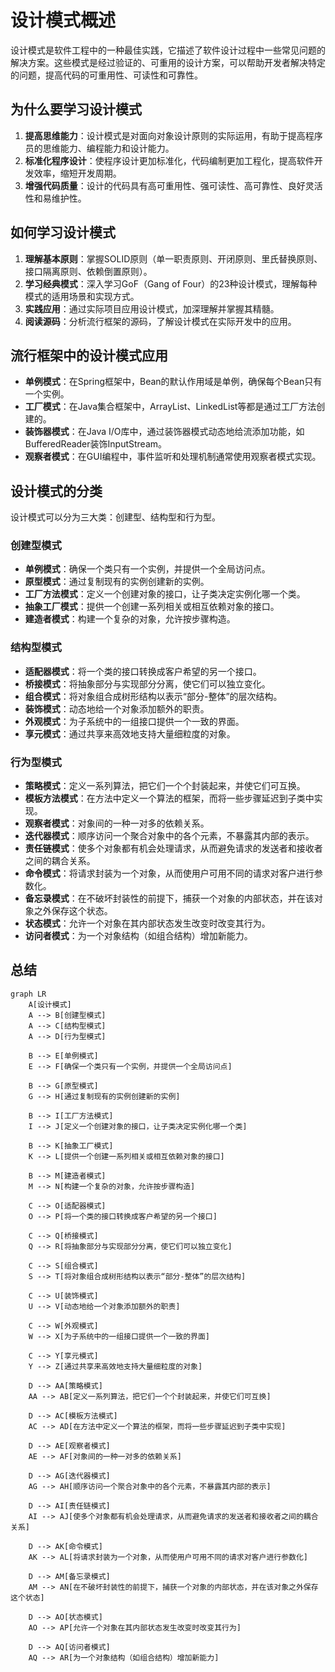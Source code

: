 # 设计模式概述

设计模式是软件工程中的一种最佳实践，它描述了软件设计过程中一些常见问题的解决方案。这些模式是经过验证的、可重用的设计方案，可以帮助开发者解决特定的问题，提高代码的可重用性、可读性和可靠性。

## 为什么要学习设计模式

1.  **提高思维能力**：设计模式是对面向对象设计原则的实际运用，有助于提高程序员的思维能力、编程能力和设计能力。
2.  **标准化程序设计**：使程序设计更加标准化，代码编制更加工程化，提高软件开发效率，缩短开发周期。
3.  **增强代码质量**：设计的代码具有高可重用性、强可读性、高可靠性、良好灵活性和易维护性。

## 如何学习设计模式

1.  **理解基本原则**：掌握SOLID原则（单一职责原则、开闭原则、里氏替换原则、接口隔离原则、依赖倒置原则）。
2.  **学习经典模式**：深入学习GoF（Gang of Four）的23种设计模式，理解每种模式的适用场景和实现方式。
3.  **实践应用**：通过实际项目应用设计模式，加深理解并掌握其精髓。
4.  **阅读源码**：分析流行框架的源码，了解设计模式在实际开发中的应用。

## 流行框架中的设计模式应用

-   **单例模式**：在Spring框架中，Bean的默认作用域是单例，确保每个Bean只有一个实例。
-   **工厂模式**：在Java集合框架中，ArrayList、LinkedList等都是通过工厂方法创建的。
-   **装饰器模式**：在Java I/O库中，通过装饰器模式动态地给流添加功能，如BufferedReader装饰InputStream。
-   **观察者模式**：在GUI编程中，事件监听和处理机制通常使用观察者模式实现。

## 设计模式的分类

设计模式可以分为三大类：创建型、结构型和行为型。

### 创建型模式

-   **单例模式**：确保一个类只有一个实例，并提供一个全局访问点。
-   **原型模式**：通过复制现有的实例创建新的实例。
-   **工厂方法模式**：定义一个创建对象的接口，让子类决定实例化哪一个类。
-   **抽象工厂模式**：提供一个创建一系列相关或相互依赖对象的接口。
-   **建造者模式**：构建一个复杂的对象，允许按步骤构造。

### 结构型模式

-   **适配器模式**：将一个类的接口转换成客户希望的另一个接口。
-   **桥接模式**：将抽象部分与实现部分分离，使它们可以独立变化。
-   **组合模式**：将对象组合成树形结构以表示“部分-整体”的层次结构。
-   **装饰模式**：动态地给一个对象添加额外的职责。
-   **外观模式**：为子系统中的一组接口提供一个一致的界面。
-   **享元模式**：通过共享来高效地支持大量细粒度的对象。

### 行为型模式

-   **策略模式**：定义一系列算法，把它们一个个封装起来，并使它们可互换。
-   **模板方法模式**：在方法中定义一个算法的框架，而将一些步骤延迟到子类中实现。
-   **观察者模式**：对象间的一种一对多的依赖关系。
-   **迭代器模式**：顺序访问一个聚合对象中的各个元素，不暴露其内部的表示。
-   **责任链模式**：使多个对象都有机会处理请求，从而避免请求的发送者和接收者之间的耦合关系。
-   **命令模式**：将请求封装为一个对象，从而使用户可用不同的请求对客户进行参数化。
-   **备忘录模式**：在不破坏封装性的前提下，捕获一个对象的内部状态，并在该对象之外保存这个状态。
-   **状态模式**：允许一个对象在其内部状态发生改变时改变其行为。
-   **访问者模式**：为一个对象结构（如组合结构）增加新能力。

## 总结
```mermaid
graph LR
    A[设计模式]
    A --> B[创建型模式]
    A --> C[结构型模式]
    A --> D[行为型模式]
    
    B --> E[单例模式]
    E --> F[确保一个类只有一个实例，并提供一个全局访问点]
    
    B --> G[原型模式]
    G --> H[通过复制现有的实例创建新的实例]
    
    B --> I[工厂方法模式]
    I --> J[定义一个创建对象的接口，让子类决定实例化哪一个类]
    
    B --> K[抽象工厂模式]
    K --> L[提供一个创建一系列相关或相互依赖对象的接口]
    
    B --> M[建造者模式]
    M --> N[构建一个复杂的对象，允许按步骤构造]
    
    C --> O[适配器模式]
    O --> P[将一个类的接口转换成客户希望的另一个接口]
    
    C --> Q[桥接模式]
    Q --> R[将抽象部分与实现部分分离，使它们可以独立变化]
    
    C --> S[组合模式]
    S --> T[将对象组合成树形结构以表示“部分-整体”的层次结构]
    
    C --> U[装饰模式]
    U --> V[动态地给一个对象添加额外的职责]
    
    C --> W[外观模式]
    W --> X[为子系统中的一组接口提供一个一致的界面]
    
    C --> Y[享元模式]
    Y --> Z[通过共享来高效地支持大量细粒度的对象]
    
    D --> AA[策略模式]
    AA --> AB[定义一系列算法，把它们一个个封装起来，并使它们可互换]
    
    D --> AC[模板方法模式]
    AC --> AD[在方法中定义一个算法的框架，而将一些步骤延迟到子类中实现]
    
    D --> AE[观察者模式]
    AE --> AF[对象间的一种一对多的依赖关系]
    
    D --> AG[迭代器模式]
    AG --> AH[顺序访问一个聚合对象中的各个元素，不暴露其内部的表示]
    
    D --> AI[责任链模式]
    AI --> AJ[使多个对象都有机会处理请求，从而避免请求的发送者和接收者之间的耦合关系]
    
    D --> AK[命令模式]
    AK --> AL[将请求封装为一个对象，从而使用户可用不同的请求对客户进行参数化]
    
    D --> AM[备忘录模式]
    AM --> AN[在不破坏封装性的前提下，捕获一个对象的内部状态，并在该对象之外保存这个状态]
    
    D --> AO[状态模式]
    AO --> AP[允许一个对象在其内部状态发生改变时改变其行为]
    
    D --> AQ[访问者模式]
    AQ --> AR[为一个对象结构（如组合结构）增加新能力]


```